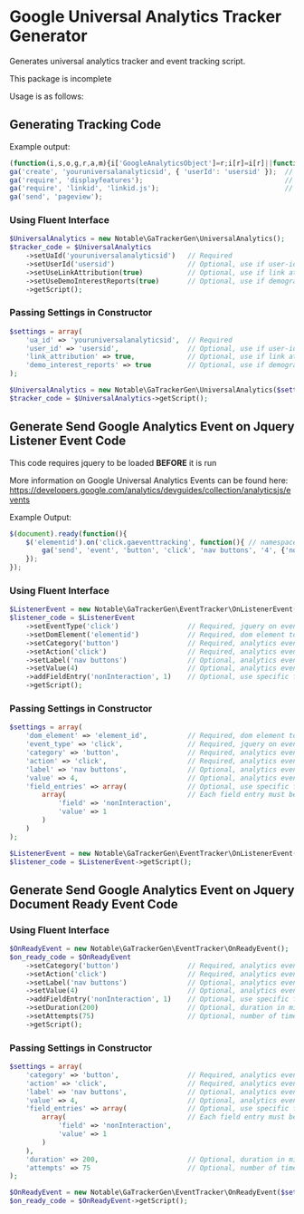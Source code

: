 # Google Universal Analytics Tracker Generator

Generates universal analytics tracker and event tracking script.

This package is incomplete

Usage is as follows:

## Generating Tracking Code

Example output:

```javascript
(function(i,s,o,g,r,a,m){i['GoogleAnalyticsObject']=r;i[r]=i[r]||function(){(i[r].q=i[r].q||[]).push(arguments)},i[r].l=1*new Date();a=s.createElement(o),m=s.getElementsByTagName(o)[0];a.async=1;a.src=g;m.parentNode.insertBefore(a,m)})(window,document,'script','//www.google-analytics.com/analytics.js','ga');
ga('create', 'youruniversalanalyticsid', { 'userId': 'usersid' }); 	// userid portion included if the option is set
ga('require', 'displayfeatures'); 									// Included if demographic and interest reports is set to true
ga('require', 'linkid', 'linkid.js'); 								// Included if link attribution is set to true
ga('send', 'pageview');
```

### Using Fluent Interface

```php
$UniversalAnalytics = new Notable\GaTrackerGen\UniversalAnalytics();
$tracker_code = $UniversalAnalytics
	->setUaId('youruniversalanalyticsid') 	// Required
	->setUserId('usersid') 					// Optional, use if user-id feature is enabled on property
	->setUseLinkAttribution(true) 			// Optional, use if link attribution is enabled on property
	->setUseDemoInterestReports(true) 		// Optional, use if demographic and interest reports are enabled on property
	->getScript();
```

### Passing Settings in Constructor

```php
$settings = array(
	'ua_id' => 'youruniversalanalyticsid', 	// Required
	'user_id' => 'usersid', 				// Optional, use if user-id feature is enabled on property
	'link_attribution' => true, 			// Optional, use if link attribution is enabled on property
	'demo_interest_reports' => true 		// Optional, use if demographic and interest reports are enabled on property
);

$UniversalAnalytics = new Notable\GaTrackerGen\UniversalAnalytics($settings);
$tracker_code = $UniversalAnalytics->getScript();
```

## Generate Send Google Analytics Event on Jquery Listener Event Code

This code requires jquery to be loaded **BEFORE** it is run

More information on Google Universal Analytics Events can be found here:
https://developers.google.com/analytics/devguides/collection/analyticsjs/events

Example Output:

```javascript
$(document).ready(function(){
	$('elementid').on('click.gaeventtracking', function(){ // namespace is added to prevent conflict with other listeners on same element
		ga('send', 'event', 'button', 'click', 'nav buttons', '4', {'noninteraction': '1'});
	});
});
```

### Using Fluent Interface

```php
$ListenerEvent = new Notable\GaTrackerGen\EventTracker\OnListenerEvent();
$listener_code = $ListenerEvent
	->setEventType('click') 				// Required, jquery on event type (click, mouseover, etc)
	->setDomElement('elementid') 			// Required, dom element to which listener should be attached
	->setCategory('button') 				// Required, analytics event category
	->setAction('click') 					// Required, analytics event action
	->setLabel('nav buttons') 				// Optional, analytics event label
	->setValue(4) 							// Optional, analytics event value
	->addFieldEntry('nonInteraction', 1) 	// Optional, use specific field names and values accepted by universal analytics
	->getScript();
```

### Passing Settings in Constructor

```php
$settings = array(
	'dom_element' => 'element_id',			// Required, dom element to which listener should be attached
	'event_type' => 'click',				// Required, jquery on event type (click, mouseover, etc)
	'category' => 'button',					// Required, analytics event category
	'action' => 'click',					// Required, analytics event action
	'label' => 'nav buttons',				// Optional, analytics event label
	'value' => 4,							// Optional, analytics event value
	'field_entries' => array(				// Optional, use specific field names and values accepted by universal analytics
		array(								// Each field entry must be added as an array, so multiple arrays may be added
			'field' => 'nonInteraction',
			'value' => 1
		)
	)
);

$ListenerEvent = new Notable\GaTrackerGen\EventTracker\OnListenerEvent($settings);
$listener_code = $ListenerEvent->getScript();
```

## Generate Send Google Analytics Event on Jquery Document Ready Event Code

### Using Fluent Interface

```php
$OnReadyEvent = new Notable\GaTrackerGen\EventTracker\OnReadyEvent();
$on_ready_code = $OnReadyEvent
	->setCategory('button') 				// Required, analytics event category
	->setAction('click') 					// Required, analytics event action
	->setLabel('nav buttons') 				// Optional, analytics event label
	->setValue(4) 							// Optional, analytics event value
	->addFieldEntry('nonInteraction', 1) 	// Optional, use specific field names and values accepted by universal analytics
	->setDuration(200)						// Optional, duration in milliseconds between attempts (default is 100)
	->setAttempts(75)						// Optional, number of times to attempt sending event (default is 50)
	->getScript();
```

### Passing Settings in Constructor

```php
$settings = array(
	'category' => 'button',					// Required, analytics event category
	'action' => 'click',					// Required, analytics event action
	'label' => 'nav buttons',				// Optional, analytics event label
	'value' => 4,							// Optional, analytics event value
	'field_entries' => array(				// Optional, use specific field names and values accepted by universal analytics
		array(								// Each field entry must be added as an array, so multiple arrays may be added
			'field' => 'nonInteraction',
			'value' => 1
		)
	),
	'duration' => 200,						// Optional, duration in milliseconds between attempts (default is 100)
	'attempts' => 75						// Optional, number of times to attempt sending event (default is 50)
);

$OnReadyEvent = new Notable\GaTrackerGen\EventTracker\OnReadyEvent($settings);
$on_ready_code = $OnReadyEvent->getScript();
```